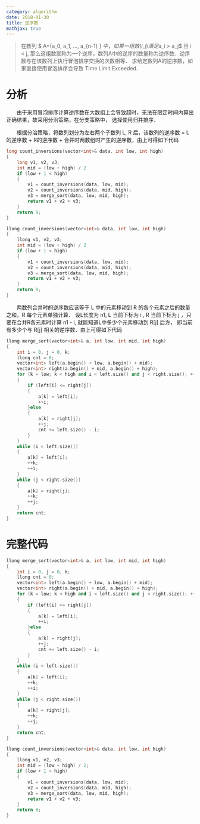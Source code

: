 ```yaml
---
category: algorithm
date: 2018-01-30
title: 逆序数
mathjax: true
---
```


> 在数列 $ A=\{a_0, a_1, ..., a_{n-1} \} $中，如果一组数(i, j)满足$a_i > a_j$ 且 i < j,
>那么这组数就称为一个逆序，数列A中的逆序的数量称为逆序数．逆序数与在该数列上执行冒泡排序交换的次数相等．
> 求给定数列A的逆序数，如果直接使用冒泡排序会导致 Time Limit Exceeded.

# 分析

　　由于采用冒泡排序计算逆序数在大数组上会导致超时，无法在限定时间内算出正确结果，故采用分治策略，在分支策略中，
选择使用归并排序．

　　根据分治策略，将数列划分为左右两个子数列 L, R 后，该数列的逆序数 = L的逆序数 + R的逆序数 + 合并时两数组时产生的逆序数，由上可得如下代码

```cpp
long count_inversions(vector<int>& data, int low, int high)
{
    long v1, v2, v3;
    int mid = (low + high) / 2
    if (low + 1 < high)
    {
        v1 = count_inversions(data, low, mid);
        v2 = count_inversions(data, mid, high);
        v3 = merge_sort(data, low, mid, high);
        return v1 + v2 + v3;
    }
    return 0;
}
```

```cpp
llong count_inversions(vector<int>& data, int low, int high)
{
    llong v1, v2, v3;
    int mid = (low + high) / 2
    if (low + 1 < high)
    {
        v1 = count_inversions(data, low, mid);
        v2 = count_inversions(data, mid, high);
        v3 = merge_sort(data, low, mid, high);
        return v1 + v2 + v3;
    }
    return 0;
}
```

　　两数列合并时的逆序数应该等于 L 中的元素移动到 R 的各个元素之后的数量之和，R 每个元素单独计算．
设L长度为 n1, L 当前下标为 i , R 当前下标为 j ，只要在合并R各元素时计算 n1 - i, 就能知道L中多少个元素移动到 R[j] 后方，
即当前有多少个与 R[j] 相关的逆序数．由上可得如下代码

```Cpp
llong merge_sort(vector<int>& a, int low, int mid, int high)
{
    int i = 0, j = 0, k;
    llong cnt = 0;
    vector<int> left(a.begin() + low, a.begin() + mid);
    vector<int> right(a.begin() + mid, a.begin() + high);
    for (k = low; k < high and i < left.size() and j < right.size(); ++k)
    {
        if (left[i] <= right[j])
        {
            a[k] = left[i];
            ++i;
        }else
        {
            a[k] = right[j];
            ++j;
            cnt += left.size() - i;
        }
    }
    while (i < left.size())
    {
        a[k] = left[i];
        ++k;
        ++i;
    }
    while (j < right.size())
    {
        a[k] = right[j];
        ++k;
        ++j;
    }
    return cnt;
}
```

# 完整代码

```Cpp
llong merge_sort(vector<int>& a, int low, int mid, int high)
{
    int i = 0, j = 0, k;
    llong cnt = 0;
    vector<int> left(a.begin() + low, a.begin() + mid);
    vector<int> right(a.begin() + mid, a.begin() + high);
    for (k = low; k < high and i < left.size() and j < right.size(); ++k)
    {
        if (left[i] <= right[j])
        {
            a[k] = left[i];
            ++i;
        }else
        {
            a[k] = right[j];
            ++j;
            cnt += left.size() - i;
        }
    }
    while (i < left.size())
    {
        a[k] = left[i];
        ++k;
        ++i;
    }
    while (j < right.size())
    {
        a[k] = right[j];
        ++k;
        ++j;
    }
    return cnt;
}

llong count_inversions(vector<int>& data, int low, int high)
{
    llong v1, v2, v3;
    int mid = (low + high) / 2;
    if (low + 1 < high)
    {
        v1 = count_inversions(data, low, mid);
        v2 = count_inversions(data, mid, high);
        v3 = merge_sort(data, low, mid, high);
        return v1 + v2 + v3;
    }
    return 0;
}
```

<!--
>　　我知道我只能陪你走这一段路，再见之后，各自安静生活数年．然后在某个人潮拥挤的街头，
>透过公车的玻璃突然看见你．我想叫司机马上停车，想用力拍打窗户吸引你的注意，想从车上跳下来，
>想奔跑，想大喊大叫，想把整个阻隔在你我之间的世界撕裂．我呼吸急促，面额潮红，手指颤抖．
>我在激烈的想像中把自己感动的快哭了．而事实总是，我一动不动地的坐着，安静的看你远去．
>你的脸，从开始到现在，我原来从未看清楚过．
-->